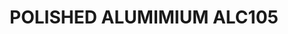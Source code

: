 ---
layout: product
title: "POLISHED ALUMIMIUM ALC105"
price: "760" 
desc: "N/A"
img_path: "/assets/img/A.MIG-8204.jpg"
brand: "Alclad II"
available: true
special_offer: false
new: false
soon: false
cat: "040000"
subcat: "040100"
subsubcat: "00"
sifra: "A.MIG-8204"
---